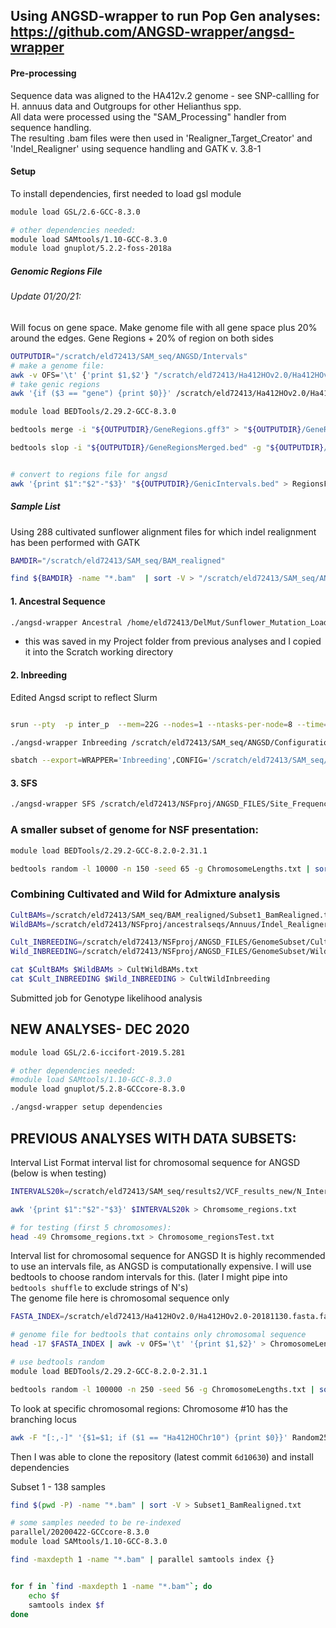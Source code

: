 ## Using ANGSD-wrapper to run Pop Gen analyses: https://github.com/ANGSD-wrapper/angsd-wrapper  

#### Pre-processing

Sequence data was aligned to the HA412v.2 genome - see SNP-callling for H. annuus data and Outgroups for other Helianthus spp.  
All data were processed using the "SAM_Processing" handler from sequence handling.  
The resulting .bam files were then used in 'Realigner_Target_Creator' and 'Indel_Realigner' using sequence handling and GATK v. 3.8-1

#### Setup

To install dependencies, first needed to load gsl module
```bash
module load GSL/2.6-GCC-8.3.0

# other dependencies needed:
module load SAMtools/1.10-GCC-8.3.0
module load gnuplot/5.2.2-foss-2018a
```


##### Genomic Regions File
###### Update 01/20/21:
Will focus on gene space. Make genome file with all gene space plus 20% around the edges. 
Gene Regions + 20% of region on both sides

```bash
OUTPUTDIR="/scratch/eld72413/SAM_seq/ANGSD/Intervals"
# make a genome file:
awk -v OFS='\t' {'print $1,$2'} "/scratch/eld72413/Ha412HOv2.0/Ha412HOv2.0-20181130.fasta.fai" > "${OUTPUTDIR}/GenomeFile.txt"
# take genic regions
awk '{if ($3 == "gene") {print $0}}' /scratch/eld72413/Ha412HOv2.0/Ha412HOv2.0-20181130.gff3 > "${OUTPUTDIR}/GeneRegions.gff3"

module load BEDTools/2.29.2-GCC-8.3.0

bedtools merge -i "${OUTPUTDIR}/GeneRegions.gff3" > "${OUTPUTDIR}/GeneRegionsMerged.bed" 

bedtools slop -i "${OUTPUTDIR}/GeneRegionsMerged.bed" -g "${OUTPUTDIR}/GenomeFile.txt" -b 0.2 -pct > "${OUTPUTDIR}/GenicIntervals.bed"


# convert to regions file for angsd
awk '{print $1":"$2"-"$3}' "${OUTPUTDIR}/GenicIntervals.bed" > RegionsFile_genes.txt
```

##### Sample List
Using 288 cultivated sunflower alignment files for which indel realignment has been performed with GATK
```bash
BAMDIR="/scratch/eld72413/SAM_seq/BAM_realigned"

find ${BAMDIR} -name "*.bam"  | sort -V > "/scratch/eld72413/SAM_seq/ANGSD/SampleList.txt"

```

#### 1. Ancestral Sequence

```bash
./angsd-wrapper Ancestral /home/eld72413/DelMut/Sunflower_Mutation_Load/ANGSD/ConfigFiles/Ancestral_Sequence_Config 
```
* this was saved in my Project folder from previous analyses and I copied it into the Scratch working directory


#### 2. Inbreeding
Edited Angsd script to reflect Slurm
```bash

srun --pty  -p inter_p  --mem=22G --nodes=1 --ntasks-per-node=8 --time=6:00:00 --job-name=qlogin /bin/bash -l

./angsd-wrapper Inbreeding /scratch/eld72413/SAM_seq/ANGSD/Configuration_Files/Inbreeding_Coefficients_Config

sbatch --export=WRAPPER='Inbreeding',CONFIG='/scratch/eld72413/SAM_seq/ANGSD/Configuration_Files/Inbreeding_Coefficients_Config' ANGSD_Job.sh
```



#### 3. SFS
```bash
./angsd-wrapper SFS /scratch/eld72413/NSFproj/ANGSD_FILES/Site_Frequency_Spectrum_Config
```

### A smaller subset of genome for NSF presentation:
```bash
module load BEDTools/2.29.2-GCC-8.2.0-2.31.1

bedtools random -l 10000 -n 150 -seed 65 -g ChromosomeLengths.txt | sort -V | awk '{print $1":"$2"-"$3}' > GenomeSubset/Random150x10k_regions.txt
```

### Combining Cultivated and Wild for Admixture analysis
```bash
CultBAMs=/scratch/eld72413/SAM_seq/BAM_realigned/Subset1_BamRealigned.txt
WildBAMs=/scratch/eld72413/NSFproj/ancestralseqs/Annuus/Indel_Realigner/Wild_RealignedBams.txt

Cult_INBREEDING=/scratch/eld72413/NSFproj/ANGSD_FILES/GenomeSubset/Cultivated_GenomeSubset/Inbreeding_Coefficients/Cultivated_GenomeSubset.indF
Wild_INBREEDING=/scratch/eld72413/NSFproj/ANGSD_FILES/GenomeSubset/Wild_GenomeSubset/Wild_GenomeSubset/Inbreeding_Coefficients/Wild_GenomeSubset.indF

cat $CultBAMs $WildBAMs > CultWildBAMs.txt
cat $Cult_INBREEDING $Wild_INBREEDING > CultWildInbreeding
```

Submitted job for Genotype likelihood analysis


## NEW ANALYSES- DEC 2020
```bash
module load GSL/2.6-iccifort-2019.5.281

# other dependencies needed:
#module load SAMtools/1.10-GCC-8.3.0
module load gnuplot/5.2.8-GCCcore-8.3.0

./angsd-wrapper setup dependencies
```


## PREVIOUS ANALYSES WITH DATA SUBSETS:

Interval List
Format interval list for chromosomal sequence for ANGSD
(below is when testing)
```bash
INTERVALS20k=/scratch/eld72413/SAM_seq/results2/VCF_results_new/N_Intervals/INTERVALS_20k_atNs.bed

awk '{print $1":"$2"-"$3}' $INTERVALS20k > Chromsome_regions.txt

# for testing (first 5 chromosomes):
head -49 Chromsome_regions.txt > Chromosome_regionsTest.txt

```

Interval list for chromosomal sequence for ANGSD
It is highly recommended to use an intervals file, as ANGSD is computationally expensive. I will use bedtools to choose random intervals for this. (later I might pipe into `bedtools shuffle` to exclude strings of N's)  
The genome file here is chromosomal sequence only
```bash
FASTA_INDEX=/scratch/eld72413/Ha412HOv2.0/Ha412HOv2.0-20181130.fasta.fai

# genome file for bedtools that contains only chromosomal sequence
head -17 $FASTA_INDEX | awk -v OFS='\t' '{print $1,$2}' > ChromosomeLengths.txt

# use bedtools random
module load BEDTools/2.29.2-GCC-8.2.0-2.31.1

bedtools random -l 100000 -n 250 -seed 56 -g ChromosomeLengths.txt | sort -V | awk '{print $1":"$2"-"$3}' > Random250x100k_regions.txt
```

To look at specific chromosomal regions:
Chromosome #10 has the branching locus
```bash
awk -F "[:,-]" '{$1=$1; if ($1 == "Ha412HOChr10") {print $0}}' Random250x100k_regions.txt | awk '{print $1":"$2"-"$3}' > Chrom10/Random250x100k_Chrom10.txt

```

Then I was able to clone the repository (latest commit `6d10630`) and install dependencies

Subset 1 - 138 samples
```bash
find $(pwd -P) -name "*.bam" | sort -V > Subset1_BamRealigned.txt

# some samples needed to be re-indexed
parallel/20200422-GCCcore-8.3.0
module load SAMtools/1.10-GCC-8.3.0

find -maxdepth 1 -name "*.bam" | parallel samtools index {}


for f in `find -maxdepth 1 -name "*.bam"`; do
	echo $f
	samtools index $f
done

```
